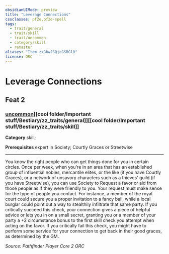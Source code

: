 ```yaml
---
obsidianUIMode: preview
title: "Leverage Connections"
cssclasses: pf2e,pf2e-spell
tags:
  - trait/general
  - trait/skill
  - trait/uncommon
  - category/skill
  - remaster
aliases: "Item.zxGbwJSQjcGSBGl0"
license: ORC
---
```

# Leverage Connections
## Feat 2
### [uncommon](cool%20folder/Important%20stuff/Bestiary/zz_traits/uncommon.md "Uncommon Rarity Trait")[[cool folder/Important stuff/Bestiary/zz_traits/general]][[cool folder/Important stuff/Bestiary/zz_traits/skill]]

**Category** skill; 



**Prerequisites** expert in Society; Courtly Graces or Streetwise
* * *
You know the right people who can get things done for you in certain circles. Once per week, when you're in an area that has an established group of influential nobles, mercantile elites, or the like (if you have Courtly Graces), or a network of unsavory characters such as a thieves' guild (if you have Streetwise), you can use Society to Request a favor or aid from those people as if they were friendly to you. Your request must make sense for the type of people you contact. For instance, a member of the royal court could secure you a proper invitation to a fancy ball, while a local burglar could point out a way to stealthily infiltrate that same party. If you critically succeed this check, your connection gives a piece of helpful advice or lets you in on a small secret, granting you or a member of your party a +2 circumstance bonus to the first skill check you attempt when acting on the favor. If you critically fail this check, you might have to perform some service for your connection to get back in their good graces, as determined by the GM.

*Source: Pathfinder Player Core 2*
*ORC*